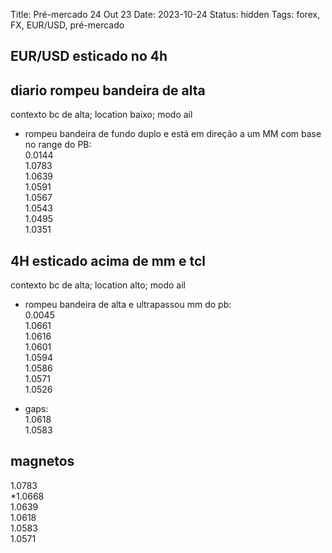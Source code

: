 Title: Pré-mercado 24 Out 23
Date: 2023-10-24
Status: hidden
Tags: forex, FX, EUR/USD, pré-mercado

## EUR/USD  esticado no 4h  

## diario   rompeu bandeira de alta  
contexto bc de alta; location baixo; modo ail  

* rompeu bandeira de fundo duplo e está em direção a um MM com base no range do PB:  
0.0144  
1.0783  
1.0639  
1.0591  
1.0567  
1.0543  
1.0495  
1.0351  


## 4H  esticado acima de mm e tcl  
contexto bc de alta; location alto; modo  ail  

* rompeu bandeira de alta e ultrapassou mm do pb:  
0.0045  
1.0661  
1.0616  
1.0601  
1.0594  
1.0586  
1.0571  
1.0526  


* gaps:  
1.0618  
1.0583  


## magnetos  
1.0783  
*1.0668  
1.0639    
1.0618  
1.0583  
1.0571    
